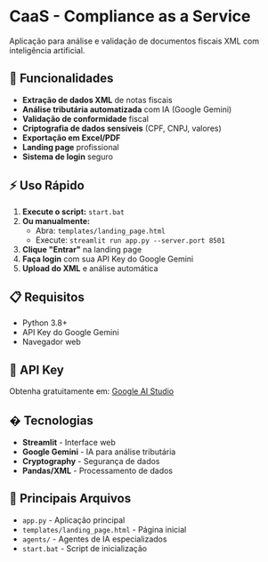 # CaaS - Compliance as a Service

Aplicação para análise e validação de documentos fiscais XML com inteligência artificial.

## 🚀 Funcionalidades

- **Extração de dados XML** de notas fiscais
- **Análise tributária automatizada** com IA (Google Gemini)
- **Validação de conformidade** fiscal
- **Criptografia de dados sensíveis** (CPF, CNPJ, valores)
- **Exportação em Excel/PDF**
- **Landing page** profissional
- **Sistema de login** seguro

## ⚡ Uso Rápido

1. **Execute o script:** `start.bat`
2. **Ou manualmente:**
   - Abra: `templates/landing_page.html`
   - Execute: `streamlit run app.py --server.port 8501`
3. **Clique "Entrar"** na landing page
4. **Faça login** com sua API Key do Google Gemini
5. **Upload do XML** e análise automática

## 📋 Requisitos

- Python 3.8+
- API Key do Google Gemini
- Navegador web

## 🔑 API Key

Obtenha gratuitamente em: [Google AI Studio](https://makersuite.google.com/app/apikey)

## �️ Tecnologias

- **Streamlit** - Interface web
- **Google Gemini** - IA para análise tributária
- **Cryptography** - Segurança de dados
- **Pandas/XML** - Processamento de dados

## 📁 Principais Arquivos

- `app.py` - Aplicação principal
- `templates/landing_page.html` - Página inicial
- `agents/` - Agentes de IA especializados
- `start.bat` - Script de inicialização